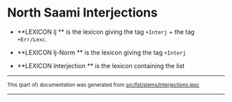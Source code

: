 
# North Saami Interjections

* **LEXICON Ij   ** is the lexicon giving the tag `+Interj` +
the tag `+Err/Lexc`.

* **LEXICON Ij-Norm ** is the lexicon giving the tag `+Interj`

* **LEXICON Interjection ** is the lexicon containing the list

* * *

<small>This (part of) documentation was generated from [src/fst/stems/interjections.lexc](https://github.com/giellalt/lang-sme/blob/main/src/fst/stems/interjections.lexc)</small>

---

